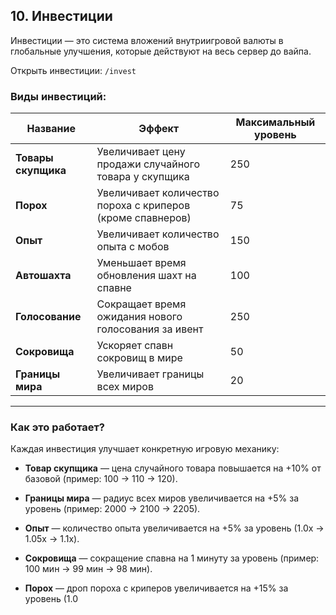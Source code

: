 ## 10. Инвестиции

Инвестиции — это система вложений внутриигровой валюты в глобальные улучшения, которые действуют на весь сервер до вайпа.

Открыть инвестиции: `/invest`


### Виды инвестиций:

| Название         | Эффект                                                                 | Максимальный уровень |
|------------------|------------------------------------------------------------------------|-----------------------|
| **Товары скупщика** | Увеличивает цену продажи случайного товара у скупщика               | 250                   |
| **Порох**           | Увеличивает количество пороха с криперов (кроме спавнеров)          | 75                    |
| **Опыт**            | Увеличивает количество опыта с мобов                                | 150                   |
| **Автошахта**       | Уменьшает время обновления шахт на спавне                           | 100                   |
| **Голосование**     | Сокращает время ожидания нового голосования за ивент                | 250                   |
| **Сокровища**       | Ускоряет спавн сокровищ в мире                                      | 50                    |
| **Границы мира**    | Увеличивает границы всех миров                                      | 20                    |

---

### Как это работает?

Каждая инвестиция улучшает конкретную игровую механику:

- **Товар скупщика** — цена случайного товара повышается на +10% от базовой (пример: 100 → 110 → 120).


- **Границы мира** — радиус всех миров увеличивается на +5% за уровень (пример: 2000 → 2100 → 2205).


- **Опыт** — количество опыта увеличивается на +5% за уровень (1.0x → 1.05x → 1.1x).


- **Сокровища** — сокращение спавна на 1 минуту за уровень (пример: 100 мин → 99 мин → 98 мин).


- **Порох** — дроп пороха с криперов увеличивается на +15% за уровень (1.0
